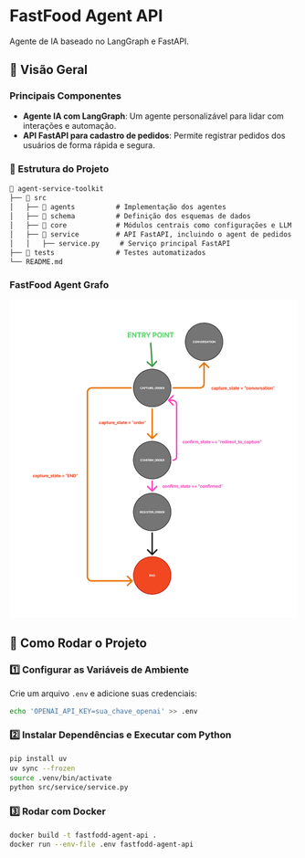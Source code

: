# FastFood Agent API

Agente de IA baseado no LangGraph e FastAPI.

## 📌 Visão Geral

### Principais Componentes
- **Agente IA com LangGraph**: Um agente personalizável para lidar com interações e automação.
- **API FastAPI para cadastro de pedidos**: Permite registrar pedidos dos usuários de forma rápida e segura.

### 🔧 Estrutura do Projeto

```plaintext
📂 agent-service-toolkit
├── 📂 src
│   ├── 📂 agents          # Implementação dos agentes
│   ├── 📂 schema          # Definição dos esquemas de dados
│   ├── 📂 core            # Módulos centrais como configurações e LLM
│   ├── 📂 service         # API FastAPI, incluindo o agent de pedidos
│   │   ├── service.py     # Serviço principal FastAPI
├── 📂 tests               # Testes automatizados
└── README.md
```
### FastFood Agent Grafo
![Logo do Projeto](./media/agent_graph.png)

## 🚀 Como Rodar o Projeto
### 1️⃣ Configurar as Variáveis de Ambiente
Crie um arquivo `.env` e adicione suas credenciais:
```sh
echo 'OPENAI_API_KEY=sua_chave_openai' >> .env
```

### 2️⃣ Instalar Dependências e Executar com Python
```sh
pip install uv
uv sync --frozen
source .venv/bin/activate
python src/service/service.py
```

### 3️⃣ Rodar com Docker
```sh
docker build -t fastfodd-agent-api .
docker run --env-file .env fastfodd-agent-api
```